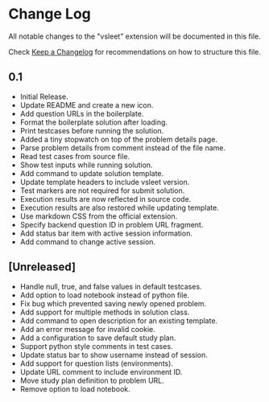 # Change Log

All notable changes to the "vsleet" extension will be documented in this file.

Check [Keep a Changelog](http://keepachangelog.com/) for recommendations on how
to structure this file.

## 0.1

- Initial Release.
- Update README and create a new icon.
- Add question URLs in the boilerplate.
- Format the boilerplate solution after loading.
- Print testcases before running the solution.
- Added a tiny stopwatch on top of the problem details page.
- Parse problem details from comment instead of the file name.
- Read test cases from source file.
- Show test inputs while running solution.
- Add command to update solution template.
- Update template headers to include vsleet version.
- Test markers are not required for submit solution.
- Execution results are now reflected in source code.
- Execution results are also restored while updating template.
- Use markdown CSS from the official extension.
- Specify backend question ID in problem URL fragment.
- Add status bar item with active session information.
- Add command to change active session.

## [Unreleased]

- Handle null, true, and false values in default testcases.
- Add option to load notebook instead of python file.
- Fix bug which prevented saving newly opened problem.
- Add support for multiple methods in solution class.
- Add command to open description for an existing template.
- Add an error message for invalid cookie.
- Add a configuration to save default study plan.
- Support python style comments in test cases.
- Update status bar to show username instead of session.
- Add support for question lists (environments).
- Update URL comment to include environment ID.
- Move study plan definition to problem URL.
- Remove option to load notebook.

